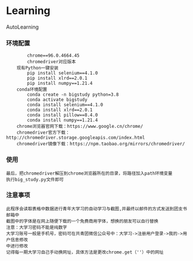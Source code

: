 # Learning
AutoLearning
### 环境配置
```shell
        chrome==96.0.4664.45
        chromedriver对应版本
    现有Python一键安装
        pip install selenium==4.1.0
        pip install xlrd==2.0.1
        pip install numpy==1.21.4
    conda环境配置
        conda create -n bigstudy python=3.8
        conda activate bigstudy
        conda install selenium==4.1.0
        conda install xlrd==2.0.1
        conda install pillow==8.4.0
        conda install numpy==1.21.4
    chrome浏览器官网下载：https://www.google.cn/chrome/
    chromedriver官方下载：http://chromedriver.storage.googleapis.com/index.html
    chromedriver镜像下载：https://npm.taobao.org/mirrors/chromedriver/
```
### 使用
    最后，把chromedriver解压到chrome浏览器所在的目录，将路径加入path环境变量
    执行big_study.py文件即可
### 注意事项
	此程序会读取表格中数据进行青年大学习的自动学习与截图,并最终以邮件的方式发送到团支书邮箱中
	截图中的字体是在网上随便下载的一个免费商用字体，想换的朋友可以自行替换
	注意：大学习密码不能是纯数字
	大学习账号一般是手机号，密码可在共青团微信公众号中：大学习->注册用户登录->我的->用户信息修改
	中进行修改
	记得每一期大学习自己手动换网址，具体方法是更改chrome.get（''）中的网址
